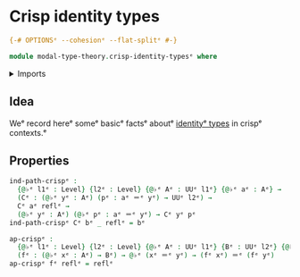 # Crisp identity types

```agda
{-# OPTIONSᵉ --cohesionᵉ --flat-splitᵉ #-}

module modal-type-theory.crisp-identity-typesᵉ where
```

<details><summary>Imports</summary>

```agda
open import foundation.identity-typesᵉ
open import foundation.universe-levelsᵉ
```

</details>

## Idea

Weᵉ record hereᵉ someᵉ basicᵉ factsᵉ aboutᵉ
[identityᵉ types](foundation-core.identity-types.mdᵉ) in crispᵉ contexts.ᵉ

## Properties

```agda
ind-path-crispᵉ :
  {@♭ᵉ l1ᵉ : Level} {l2ᵉ : Level} {@♭ᵉ Aᵉ : UUᵉ l1ᵉ} {@♭ᵉ aᵉ : Aᵉ} →
  (Cᵉ : (@♭ᵉ yᵉ : Aᵉ) (pᵉ : aᵉ ＝ᵉ yᵉ) → UUᵉ l2ᵉ) →
  Cᵉ aᵉ reflᵉ →
  (@♭ᵉ yᵉ : Aᵉ) (@♭ᵉ pᵉ : aᵉ ＝ᵉ yᵉ) → Cᵉ yᵉ pᵉ
ind-path-crispᵉ Cᵉ bᵉ _ reflᵉ = bᵉ

ap-crispᵉ :
  {@♭ᵉ l1ᵉ : Level} {l2ᵉ : Level} {@♭ᵉ Aᵉ : UUᵉ l1ᵉ} {Bᵉ : UUᵉ l2ᵉ} {@♭ᵉ xᵉ yᵉ : Aᵉ}
  (fᵉ : (@♭ᵉ xᵉ : Aᵉ) → Bᵉ) → @♭ᵉ (xᵉ ＝ᵉ yᵉ) → (fᵉ xᵉ) ＝ᵉ (fᵉ yᵉ)
ap-crispᵉ fᵉ reflᵉ = reflᵉ
```